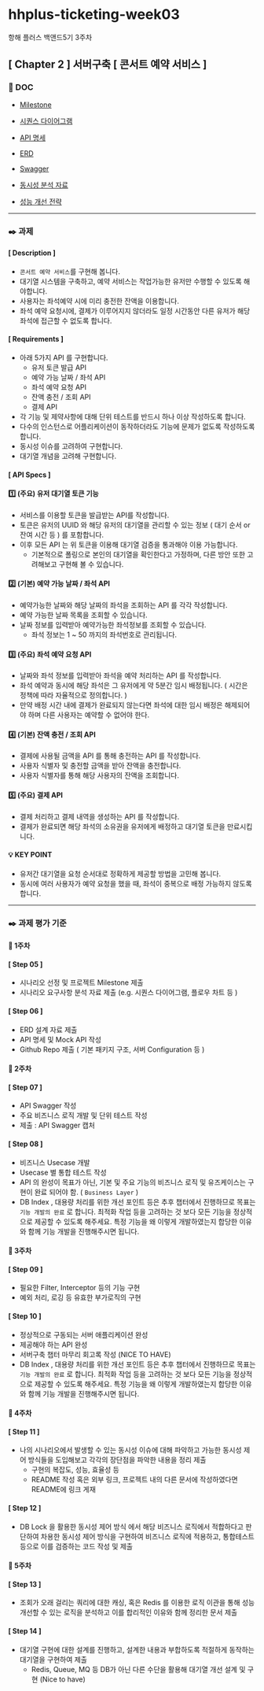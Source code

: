 # hhplus-ticketing-week03
항해 플러스 백앤드5기 3주차


## [ Chapter 2 ] 서버구축 [ 콘서트 예약 서비스 ]

### :link: DOC 
- [Milestone](https://github.com/users/jangyoojeong/projects/6)

- [시퀀스 다이어그램](https://github.com/jangyoojeong/hhplus-ticketing-week03/blob/master/doc/SEQUENCS.md)

- [API 명세](https://github.com/jangyoojeong/hhplus-ticketing-week03/blob/master/doc/API.md)

- [ERD](https://github.com/user-attachments/assets/9a4c13bd-0ac3-4f21-ac5c-e6ca07cf0187)

- [Swagger](https://github.com/user-attachments/assets/8f1d7967-02e6-469f-b6c9-e80250777dc6)

- [동시성 분석 자료](https://tide-stoplight-55c.notion.site/9b80d52f4a4d48f79d0fbd4d7bda573e?pvs=4)

- [성능 개선 전략](https://www.notion.so/7ab1f27490b443c8945c19a2f8c07f54)

---

### :black_nib: 과제
#### [ Description ]
* `콘서트 예약 서비스`를 구현해 봅니다.
* 대기열 시스템을 구축하고, 예약 서비스는 작업가능한 유저만 수행할 수 있도록 해야합니다.
* 사용자는 좌석예약 시에 미리 충전한 잔액을 이용합니다.
* 좌석 예약 요청시에, 결제가 이루어지지 않더라도 일정 시간동안 다른 유저가 해당 좌석에 접근할 수 없도록 합니다.

#### [ Requirements ]
* 아래 5가지 API 를 구현합니다.
  * 유저 토큰 발급 API
  * 예약 가능 날짜 / 좌석 API
  * 좌석 예약 요청 API
  * 잔액 충전 / 조회 API
  * 결제 API
* 각 기능 및 제약사항에 대해 단위 테스트를 반드시 하나 이상 작성하도록 합니다.
* 다수의 인스턴스로 어플리케이션이 동작하더라도 기능에 문제가 없도록 작성하도록 합니다.
* 동시성 이슈를 고려하여 구현합니다.
* 대기열 개념을 고려해 구현합니다.

#### [ API Specs ]

#### :one: (주요) 유저 대기열 토큰 기능
* 서비스를 이용할 토큰을 발급받는 API를 작성합니다.
* 토큰은 유저의 UUID 와 해당 유저의 대기열을 관리할 수 있는 정보 ( 대기 순서 or 잔여 시간 등 ) 를 포함합니다.
* 이후 모든 API 는 위 토큰을 이용해 대기열 검증을 통과해야 이용 가능합니다.
  * 기본적으로 폴링으로 본인의 대기열을 확인한다고 가정하며, 다른 방안 또한 고려해보고 구현해 볼 수 있습니다.

#### :two: (기본) 예약 가능 날짜 / 좌석 API
* 예약가능한 날짜와 해당 날짜의 좌석을 조회하는 API 를 각각 작성합니다.
* 예약 가능한 날짜 목록을 조회할 수 있습니다.
* 날짜 정보를 입력받아 예약가능한 좌석정보를 조회할 수 있습니다.
  * 좌석 정보는 1 ~ 50 까지의 좌석번호로 관리됩니다.

#### :three: (주요) 좌석 예약 요청 API
* 날짜와 좌석 정보를 입력받아 좌석을 예약 처리하는 API 를 작성합니다.
* 좌석 예약과 동시에 해당 좌석은 그 유저에게 약 5분간 임시 배정됩니다. ( 시간은 정책에 따라 자율적으로 정의합니다. )
* 만약 배정 시간 내에 결제가 완료되지 않는다면 좌석에 대한 임시 배정은 해제되어야 하며 다른 사용자는 예약할 수 없어야 한다.

#### :four: (기본) 잔액 충전 / 조회 API
* 결제에 사용될 금액을 API 를 통해 충전하는 API 를 작성합니다.
* 사용자 식별자 및 충전할 금액을 받아 잔액을 충전합니다.
* 사용자 식별자를 통해 해당 사용자의 잔액을 조회합니다.

#### :five: (주요) 결제 API
* 결제 처리하고 결제 내역을 생성하는 API 를 작성합니다.
* 결제가 완료되면 해당 좌석의 소유권을 유저에게 배정하고 대기열 토큰을 만료시킵니다.

#### :bulb: **KEY POINT**
* 유저간 대기열을 요청 순서대로 정확하게 제공할 방법을 고민해 봅니다.
* 동시에 여러 사용자가 예약 요청을 했을 때, 좌석이 중복으로 배정 가능하지 않도록 합니다.

---

### :black_nib: 과제 평가 기준
#### :date: 1주차
#### [ Step 05 ]
* 시나리오 선정  및 프로젝트 Milestone 제출 
* 시나리오 요구사항 분석 자료 제출 (e.g. 시퀀스 다이어그램, 플로우 차트 등 )

#### [ Step 06 ]
* ERD 설계 자료 제출
* API 명세 및 Mock API 작성
* Github Repo 제출 ( 기본 패키지 구조, 서버 Configuration 등 )

#### :date: 2주차
#### [ Step 07 ]
* API Swagger 작성
* 주요 비즈니스 로직 개발 및 단위 테스트 작성
* 제출 : API Swagger 캡처

#### [ Step 08 ]
* 비즈니스 Usecase 개발
* Usecase 별 통합 테스트 작성
* API 의 완성이 목표가 아닌, 기본 및 주요 기능의 비즈니스 로직 및 유즈케이스는 구현이 완료 되어야 함. ( `Business Layer` )
* DB Index , 대용량 처리를 위한 개선 포인트 등은 추후 챕터에서 진행하므로 목표는 `기능 개발의 완료` 로 합니다. 최적화 작업 등을 고려하는 것 보다 모든 기능을 정상적으로 제공할 수 있도록 해주세요. 
특정 기능을 왜 이렇게 개발하였는지 합당한 이유와 함께 기능 개발을 진행해주시면 됩니다.

#### :date: 3주차
#### [ Step 09 ]
* 필요한 Filter, Interceptor 등의 기능 구현
* 예외 처리, 로깅 등 유효한 부가로직의 구현

#### [ Step 10 ]
* 정상적으로 구동되는 서버 애플리케이션 완성
* 제공해야 하는 API 완성
* 서버구축 챕터 마무리 회고록 작성 (NICE TO HAVE)
* DB Index , 대용량 처리를 위한 개선 포인트 등은 추후 챕터에서 진행하므로 목표는 `기능 개발의 완료` 로 합니다. 최적화 작업 등을 고려하는 것 보다 모든 기능을 정상적으로 제공할 수 있도록 해주세요. 
특정 기능을 왜 이렇게 개발하였는지 합당한 이유와 함께 기능 개발을 진행해주시면 됩니다.

#### :date: 4주차
#### [ Step 11 ]
* 나의 시나리오에서 발생할 수 있는 동시성 이슈에 대해 파악하고 가능한 동시성 제어 방식들을 도입해보고 각각의 장단점을 파악한 내용을 정리 제출
  * 구현의 복잡도, 성능, 효율성 등
  * README 작성 혹은 외부 링크, 프로젝트 내의 다른 문서에 작성하였다면 README에 링크 게재

#### [ Step 12 ]
* DB Lock 을 활용한 동시성 제어 방식 에서 해당 비즈니스 로직에서 적합하다고 판단하여 차용한 동시성 제어 방식을 구현하여 비즈니스 로직에 적용하고, 통합테스트 등으로 이를 검증하는 코드 작성 및 제출

#### :date: 5주차
#### [ Step 13 ]
* 조회가 오래 걸리는 쿼리에 대한 캐싱, 혹은 Redis 를 이용한 로직 이관을 통해 성능 개선할 수 있는 로직을 분석하고 이를 합리적인 이유와 함께 정리한 문서 제출 

#### [ Step 14 ]
* 대기열 구현에 대한 설계를 진행하고, 설계한 내용과 부합하도록 적절하게 동작하는 대기열을 구현하여 제출
  * Redis, Queue, MQ 등 DB가 아닌 다른 수단을 활용해 대기열 개선 설계 및 구현 (Nice to have)
